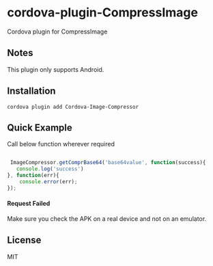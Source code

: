 # cordova-plugin-CompressImage

Cordova plugin for CompressImage 


## Notes
This plugin only supports Android.    

## Installation
    cordova plugin add Cordova-Image-Compressor

## Quick Example

Call below function wherever required

```javascript

 ImageCompressor.getComprBase64('base64value', function(success){
   console.log('success') 
}, function(err){
    console.error(err);
});

```

#### Request Failed

Make sure you check the APK on a real device and not on an emulator.


## License

MIT
